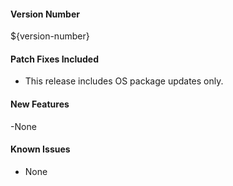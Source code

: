 #### Version Number
${version-number}

#### Patch Fixes Included
- This release includes OS package updates only.

#### New Features
-None

#### Known Issues
- None